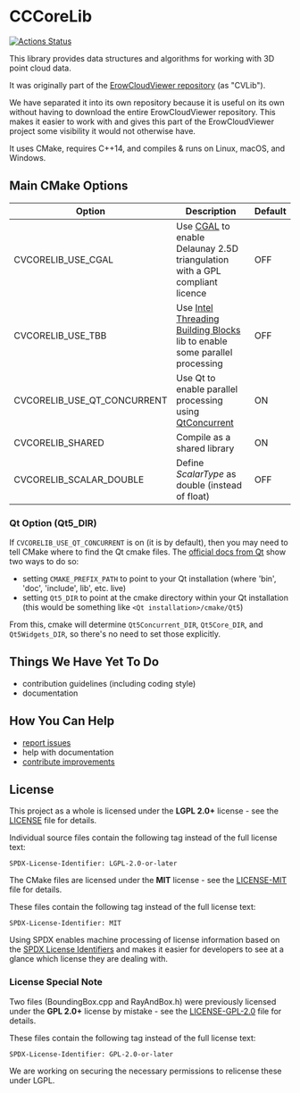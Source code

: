 # CCCoreLib

[![Actions Status](https://github.com/CloudCompare/CCCoreLib/workflows/Build/badge.svg)](https://github.com/CloudCompare/CCCoreLib/actions)

This library provides data structures and algorithms for working with 3D point cloud data.

It was originally part of the [ErowCloudViewer repository](https://www.erow.cn) (as "CVLib").

We have separated it into its own repository because it is useful on its own without having to download the entire ErowCloudViewer repository. This makes it easier to work with and gives this part of the ErowCloudViewer project some visibility it would not otherwise have.

It uses CMake, requires C++14, and compiles & runs on Linux, macOS, and Windows.

## Main CMake Options

| Option        | Description | Default  |
| ------------- |-------------| ---------|
| CVCORELIB_USE_CGAL | Use [CGAL](https://github.com/CGAL/cgal) to enable Delaunay 2.5D triangulation with a GPL compliant licence | OFF |
| CVCORELIB_USE_TBB | Use [Intel Threading Building Blocks](https://github.com/oneapi-src/oneTBB) lib to enable some parallel processing | OFF |
| CVCORELIB_USE_QT_CONCURRENT | Use Qt to enable parallel processing using [QtConcurrent](https://doc.qt.io/qt-5/qtconcurrent-index.html) | ON |
| CVCORELIB_SHARED | Compile as a shared library | ON |
| CVCORELIB_SCALAR_DOUBLE | Define _ScalarType_ as double (instead of float) | OFF |

### Qt Option (Qt5_DIR)

If `CVCORELIB_USE_QT_CONCURRENT` is on (it is by default), then you may need to tell CMake where to find the Qt cmake files. The [official docs from Qt](https://doc.qt.io/qt-5/cmake-get-started.html) show two ways to do so:
- setting `CMAKE_PREFIX_PATH` to point to your Qt installation (where 'bin', 'doc', 'include', lib', etc. live)
- setting `Qt5_DIR` to point at the cmake directory within your Qt installation (this would be something like `<Qt installation>/cmake/Qt5`)

From this, cmake will determine `Qt5Concurrent_DIR`, `Qt5Core_DIR`, and `Qt5Widgets_DIR`, so there's no need to set those explicitly.

## Things We Have Yet To Do

- contribution guidelines (including coding style)
- documentation

## How You Can Help

- [report issues](https://github.com/CloudCompare/CCCoreLib/issues)
- help with documentation
- [contribute improvements](https://github.com/CloudCompare/CCCoreLib/pulls)

## License
This project as a whole is licensed under the **LGPL 2.0+** license - see the [LICENSE](LICENSE.txt) file for details.

Individual source files contain the following tag instead of the full license text:

	SPDX-License-Identifier: LGPL-2.0-or-later

The CMake files are licensed under the **MIT** license - see the [LICENSE-MIT](LICENSE-MIT.txt) file for details.

These files contain the following tag instead of the full license text:

	SPDX-License-Identifier: MIT

Using SPDX enables machine processing of license information based on the [SPDX License Identifiers](https://spdx.org/ids) and makes it easier for developers to see at a glance which license they are dealing with.

### License Special Note
Two files (BoundingBox.cpp and RayAndBox.h) were previously licensed under the **GPL 2.0+** license by mistake - see the [LICENSE-GPL-2.0](LICENSE-GPL-2.0.txt) file for details.

These files contain the following tag instead of the full license text:

	SPDX-License-Identifier: GPL-2.0-or-later

We are working on securing the necessary permissions to relicense these under LGPL.
